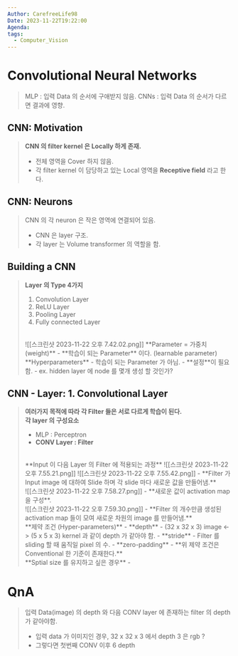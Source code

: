 ```yaml
---
Author: CarefreeLife98
Date: 2023-11-22T19:22:00
Agenda: 
tags:
  - Computer_Vision
---
```

# Convolutional Neural Networks
> MLP : 입력 Data 의 순서에 구애받지 않음.
> CNNs : 입력 Data 의 순서가 다르면 결과에 영향.
> <br>
> 

## CNN: Motivation
> **CNN 의 filter kernel 은 Locally 하게 존재.**
> - 전체 영역을 Cover 하지 않음.
> - 각 filter kernel 이 담당하고 있는 Local 영역을 **Receptive field** 라고 한다.

## CNN: Neurons
> CNN 의 각 neuron 은 작은 영역에 연결되어 있음.
> - CNN 은 layer 구조.
> - 각 layer 는 Volume transformer 의 역할을 함.

## Building a CNN
> **Layer 의 Type 4가지**
> 1. Convolution Layer
> 2. ReLU Layer
> 3. Pooling Layer
> 4. Fully connected Layer
> <br>
> ![[스크린샷 2023-11-22 오후 7.42.02.png]]
> **Parameter = 가중치 (weight)**
> - **학습이 되는 Parameter** 이다. (learnable parameter)
> <br>
> **Hyperparameters**
> - 학습이 되는 Parameter 가 아님.
> - **설정**이 필요함.
> 	- ex. hidden layer 에 node 를 몇개 생성 할 것인가?

## CNN - Layer: 1. Convolutional Layer
> **여러가지 목적에 따라 각 Filter 들은 서로 다르게 학습이 된다.**
> <br>
> **각 layer 의 구성요소**
> - MLP : Perceptron
> - **CONV Layer : Filter**
> <br>
> **Input 이 다음 Layer 의 Filter 에 적용되는 과정**
> ![[스크린샷 2023-11-22 오후 7.55.21.png]]
> ![[스크린샷 2023-11-22 오후 7.55.42.png]]
> - **Filter 가 Input image 에 대하여 Slide 하며 각 slide 마다 새로운 값을 만들어냄.**
> 
> <br>
> ![[스크린샷 2023-11-22 오후 7.58.27.png]]
> - **새로운 값이 activation map 을 구성**.
> 
> <br>
> ![[스크린샷 2023-11-22 오후 7.59.30.png]]
> - **Filter 의 개수만큼 생성된 activation map 들이 모여 새로운 차원의 image 를 만들어냄.**
> 
> <br>
> **제약 조건 (Hyper-parameters)**
> - **depth**
> 	- (32 x 32 x 3) image <-> (5 x 5 x 3) kernel 과 같이 depth 가 같아야 함.
> - **stride**
> 	- Filter 를 sliding 할 때 움직일 pixel 의 수.
> - **zero-padding**
> 	- 
> **위 제약 조건은 Conventional 한 기준이 존재한다.**
> <br>
> **Sptial size 를 유지하고 싶은 경우**
> - 

# QnA
> 입력 Data(image) 의 depth 와 다음 CONV layer 에 존재하는 filter 의 depth 가 같아야함.
> - 입력 data 가 이미지인 경우, 32 x 32 x 3 에서 depth 3 은 rgb ?
> - 그렇다면 첫번째 CONV 이후 6 depth